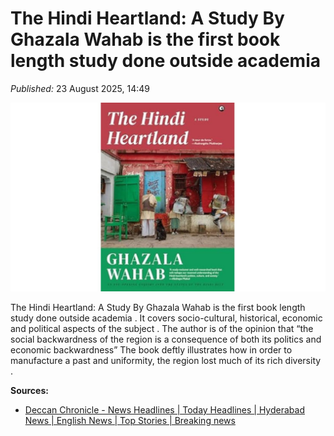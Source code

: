 #  The Hindi Heartland: A Study By Ghazala Wahab is the first book length study done outside academia

*Published:* 23 August 2025, 14:49 

![cover](/images/The-Hindi-Heartland-A-Study-By-Ghazala-Wahab-is-the-first-book-length-study-done-f88e3c.jpg)

 The Hindi Heartland: A Study By Ghazala Wahab is the first book length study done outside academia . It covers socio-cultural, historical, economic and political aspects of the subject . The author is of the opinion that “the social backwardness of the region is a consequence of both its politics and economic backwardness” The book deftly illustrates how in order to manufacture a past and uniformity, the region lost much of its rich diversity .


**Sources:**

- [Deccan Chronicle - News Headlines | Today Headlines | Hyderabad News | English News | Top Stories | Breaking news](https://www.deccanchronicle.com/lifestyle/booksart/book-review-scourge-of-hate-crime-still-prevails-in-hindi-heartland-1899280)
